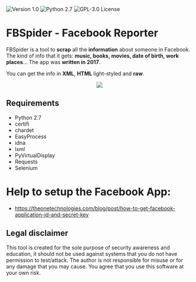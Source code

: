 ![[Version 1.0](https://github.com/R3nt0n)](http://img.shields.io/badge/version-v1.0-orange.svg)
![[Python 2.7](https://github.com/R3nt0n)](http://img.shields.io/badge/python-2.7-blue.svg)
![[GPL-3.0 License](https://github.com/R3nt0n)](https://img.shields.io/badge/license-GPL%203.0-brightgreen.svg)


# FBSpider - Facebook Reporter

FBSpider is a tool to **scrap** all the **information** about someone in Facebook. The kind of info that it gets: **music, books, movies, date of birth, work places**...
The app was **written in 2017**.

You can get the info in **XML**, **HTML** light-styled and **raw**.


<p align="center"><img src="https://github.com/R3nt0n/fbspider/blob/master/report_example/report_example.png" /></p>


## Requirements
+ Python 2.7
+ certifi
+ chardet
+ EasyProcess
+ idna
+ lxml
+ PyVirtualDisplay
+ Requests
+ Selenium


# Help to setup the Facebook App:
- https://theonetechnologies.com/blog/post/how-to-get-facebook-application-id-and-secret-key


## Legal disclaimer
This tool is created for the sole purpose of security awareness and education, it should not be used against systems that you do not have permission to test/attack. The author is not responsible for misuse or for any damage that you may cause. You agree that you use this software at your own risk. 
